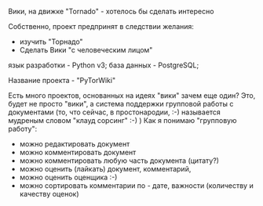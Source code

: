 Вики, на движке "Tornado" - хотелось бы сделать интересно

Собственно, проект предпринят в следствии желания: 
- изучить "Торнадо" 
- Сделать Вики "с человеческим лицом"

язык разработки - Python v3;
база данных - PostgreSQL;

Название проекта - "PyTorWiki"

Есть много проектов, основанных на идеях "вики" зачем еще один?
Это, будет не просто "вики", а система поддержки групповой работы с документами
(то, что сейчас, в простонародии, :-) называется мудреным словом "клауд сорсинг" :-) )
Как я понимаю "групповую работу": 
 - можно редактировать документ
 - можно комментировать документ 
 - можно комментировать любую часть документа (цитату?) 
 - можно оценить (лайкать) документ, комментарий,
 - можно оценить оценщика :-) 
 - можно сортировать комментарии по - дате, важности (количеству и качеству оценок) 
 


